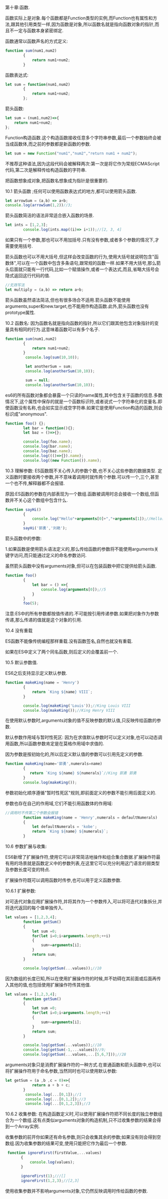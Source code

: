 第十章:函数.

函数实际上是对象.每个函数都是Function类型的实例,而Function也有属性和方法,跟其他引用类型一样,因为函数是对象,所以函数名就是指向函数对象的指针,而且不一定与函数本身紧密绑定.

函数通常以函数声名的方式定义:

```javascript
function sum(num1,num2)
        {
            return num1+num2;
        }
```

函数表达式:

```javascript
let sum = function(num1,num2)
        {
            return num1+num2;
        };
```

箭头函数:

```javascript
let sum = (num1,num2)=>{
    return num1+num2;
};
```

Function构造函数.这个构造函数接收任意多个字符串参数,最后一个参数始终会被当成函数体,而之前的参数都是新函数的参数.

```javascript
let sum = new Function("num1","num2","return num1 + num2");
```

不推荐这种语法,因为这段代码会被解释两次:第一次是将它作为常规ECMAScript代码,第二次是解释传给构造函数的字符串.

把函数想象成对象,把函数名想象成为指针是很重要的.

10.1 箭头函数 ;任何可以使用函数表达式的地方,都可以使用箭头函数.

```javascript
let arrowSum = (a,b) => a+b;
console.log(arrowSum(1,2))//3;
```

箭头函数简洁的语法非常适合嵌入函数的场景.

```javascript
let ints = [1,2,3];
        console.log(ints.map((i)=> i+1));//[2, 3, 4]
```

如果只有一个参数,那也可以不用加括号.只有没有参数,或者多个参数的情况下,才需要使用括号.

箭头函数也可以不用大括号,但这样会改变函数的行为,使用大括号就说明包含"函数体",可以在一个函数中包含多条语句,跟常规的函数一样.如果不用大括号,那么箭头后面就只能有一行代码,比如一个赋值操作,或者一个表达式,而且,省略大括号会隐式返回这行代码的值.

```javascript
//无效写法
let multiply = (a,b) => return a+b;
```

箭头函数虽然语法简洁,但也有很多场合不适用.箭头函数不能使用arguments,super和new.target,也不能用作构造函数.此外,箭头函数也没有prototype属性.

10.2 函数名: 因为函数名就是指向函数的指针,所以它们跟其他包含对象指针的变量具有相同的行为.这意味着函数可以有多个名子.

```javascript
function sum(num1,num2)
        {
            return num1+num2;
        }
         console.log(sum(10,10));

         let anotherSum = sum; 
         console.log(anotherSum(10,10));

         sum = null;
         console.log(anotherSum(10,10));
```

es6的所有函数对象都会暴露一个只读的name属性,其中包含关于函数的信息.多数情况下,这个属性中保存的就是一个函数标识符,或者说式一个字符串化的变量名.即使函数没有名称,也会如实显示成空字符串.如果它是使用Function构造的函数,则会标识成"anonymous".

```javascript
function foo() {};
        let bar = function(){};
        let baz = ()=>{};

        console.log(foo.name);
        console.log(bar.name);
        console.log(baz.name);
        console.log((()=>{}).name);
        console.log((new Function()).name);
```

10.3 理解参数: ES函数既不关心传入的参数个数,也不关心这些参数的数据类型. 定义函数时要接收两个参数,并不意味着调用时就传两个参数.可以传一个,三个,甚至一个也不传,解释器都不会报错.

原因:ES函数的参数在内部表现为一个数组.函数被调用时总会接收一个数组,但函数并不关心这个数组中包含什么.

```javascript
function sayHi()
        {
            console.log("Hello"+arguments[0]+","+arguments[1]);//Hello郭勇,刘艳
        }
        sayHi('郭勇','刘艳');
```

箭头函数中的参数:

1.如果函数是使用箭头语法定义的,那么传给函数的参数将不能使用arguments关键字访问,而只能通过定义的命名参数访问.

虽然箭头函数中没有arguments对象,但可以在包装函数中把它提供给箭头函数.

```javascript
function foo()
        {
            let bar = () =>{
                console.log(arguments[0]);//5
            }
        }
        foo(5);
```

注意:ES中的所有参数都按值传递的.不可能按引用传递参数.如果把对象作为参数传递,那么传递的值就是这个对象的引用.

10.4 没有重载

 ES函数不能像传统编程那样重载.没有函数签名,自然也就没有重载.

如果在ES中定义了两个同名函数,则后定义的会覆盖前一个.

10.5 默认参数值.

ES6之后支持显示定义默认参数.

```javascript
function makeKing(name = 'Henry')
        {
            return `King ${name} VIII`;
        }

        console.log(makeKing('Louis'));//King Louis VIII
        console.log(makeKing());//King Henry VIII
```

在使用默认参数时,arguments对象的值不反映参数的默认值,只反映传给函数的参数.

默认参数作用域与暂时性死区: 因为在求值默认参数时可以定义对象,也可以动态调用函数,所以函数参数肯定是在莫格作用域中求值的.

因为参数是按初始化的,所以后定义默认值的参数可以引用先定义的参数.

```javascript
function makeKing(name='郭勇',numerals=name)
        {
           return `King ${name} ${numerals}`//King 郭勇 郭勇
        }
        console.log(makeKing());
```

参数初始化顺序遵循"暂时性死区"规则,即前面定义的参数不能引用后面定义的.

参数也存在自己的作用域,它们不能引用函数体的作用域:

```javascript
//调用时不传第二个参数会报错
        function makeKing(name = 'Henry',numerals = defaultNumerals)
        {
            let defaultNumerals = 'kobe';
            return `King ${name} ${numerals}`;
        }
```

10.6 参数扩展与收集:

ES6新增了扩展操作符,使用它可以非常简洁地操作和组合集合数据.扩展操作符最有用的场景就是函数定义中的参数列表,在这里它可以充分利用这门语言的弱类型及参数长度可变的特点.

扩展操作符既可以调用函数时传参,也可以用于定义函数参数.

10.6.1 扩展参数:

对可迭代对象应用扩展操作符,并将其作为一个参数传入,可以将可迭代对象拆分,并将迭代返回的每个值单独传入.

```javascript
let values = [1,2,3,4];
        function getSum()
        {
            let sum =0;
            for(let i=0;i<arguments.length;++i)
            {
                sum+=arguments[i];
            }
            return sum;
        }

        console.log(getSum(...values));//10
```

因为数组的长度已知,所以在使用扩展操作符的时候,并不妨碍在其前面或后面再传入其他的值,也包括使用扩展操作符传其他值.

```javascript
let values = [1,2,3,4];
        function getSum()
        {
            let sum =0;
            for(let i=0;i<arguments.length;++i)
            {
                sum+=arguments[i];
            }
            return sum;
        }

        console.log(getSum(...values));//10
        console.log(getSum(-1,...values))//9;
        console.log(getSum(...values,...[5,6,7]));//28
```

arguments对象只是消费扩展操作符的一种方式.在普通函数和箭头函数中,也可以将扩展操作符用于命名参数,当然同时也可以使用默认参数:

```javascript
let getSum = (a ,b ,c = 0)=>{
            return a + b + c;
        }
         console.log(...[0,1]);//1
         console.log(...[0,1,2]);//3
         console.log(...[0,1,2,3]);//3
```

10.6.2 收集参数: 在构造函数定义时,可以使用扩展操作符把不同长度的独立参数组合为一个数组.这有点类似arguments对象的构造机制,只不过收集参数的结果会得到一个Array实例.

收集参数的前开你如果还有命名参数,则只会收集其余的参数;如果没有则会得到空数组.因为收集参数的结果可变,使用只能把它作为最后一个参数.

```javascript
 function ignoreFirst(firstValue,...values)
       {
           console.log(values);
       }

       ignoreFirst(1);///[]
       ignoreFirst(1,2,3);//[2,3]
```

使用收集参数并不影响arguments对象,它仍然反映调用时传给函数的参数.

